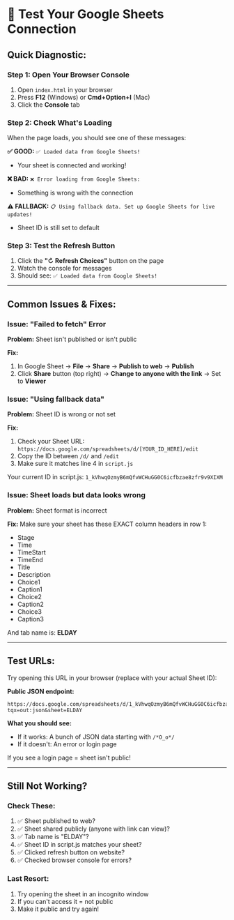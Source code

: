 # 🧪 Test Your Google Sheets Connection

## Quick Diagnostic:

### Step 1: Open Your Browser Console
1. Open `index.html` in your browser
2. Press **F12** (Windows) or **Cmd+Option+I** (Mac)
3. Click the **Console** tab

### Step 2: Check What's Loading
When the page loads, you should see one of these messages:

**✅ GOOD:** `✅ Loaded data from Google Sheets!`
- Your sheet is connected and working!

**❌ BAD:** `❌ Error loading from Google Sheets:`
- Something is wrong with the connection

**⚠️ FALLBACK:** `📋 Using fallback data. Set up Google Sheets for live updates!`
- Sheet ID is still set to default

### Step 3: Test the Refresh Button
1. Click the **"↻ Refresh Choices"** button on the page
2. Watch the console for messages
3. Should see: `✅ Loaded data from Google Sheets!`

---

## Common Issues & Fixes:

### Issue: "Failed to fetch" Error
**Problem:** Sheet isn't published or isn't public

**Fix:**
1. In Google Sheet → **File** → **Share** → **Publish to web** → **Publish**
2. Click **Share** button (top right) → **Change to anyone with the link** → Set to **Viewer**

### Issue: "Using fallback data"
**Problem:** Sheet ID is wrong or not set

**Fix:**
1. Check your Sheet URL: `https://docs.google.com/spreadsheets/d/[YOUR_ID_HERE]/edit`
2. Copy the ID between `/d/` and `/edit`
3. Make sure it matches line 4 in `script.js`

Your current ID in script.js: `1_kVhwqOzmyB6mQfvWCHuGG0C6icfbzae8zfr9v9XIXM`

### Issue: Sheet loads but data looks wrong
**Problem:** Sheet format is incorrect

**Fix:**
Make sure your sheet has these EXACT column headers in row 1:
- Stage
- Time
- TimeStart
- TimeEnd
- Title
- Description
- Choice1
- Caption1
- Choice2
- Caption2
- Choice3
- Caption3

And tab name is: **ELDAY**

---

## Test URLs:

Try opening this URL in your browser (replace with your actual Sheet ID):

**Public JSON endpoint:**
```
https://docs.google.com/spreadsheets/d/1_kVhwqOzmyB6mQfvWCHuGG0C6icfbzae8zfr9v9XIXM/gviz/tq?tqx=out:json&sheet=ELDAY
```

**What you should see:**
- If it works: A bunch of JSON data starting with `/*O_o*/`
- If it doesn't: An error or login page

If you see a login page = sheet isn't public!

---

## Still Not Working?

### Check These:
1. ✅ Sheet published to web?
2. ✅ Sheet shared publicly (anyone with link can view)?
3. ✅ Tab name is "ELDAY"?
4. ✅ Sheet ID in script.js matches your sheet?
5. ✅ Clicked refresh button on website?
6. ✅ Checked browser console for errors?

### Last Resort:
1. Try opening the sheet in an incognito window
2. If you can't access it = not public
3. Make it public and try again!

